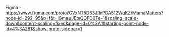 Figma - https://www.figma.com/proto/GVxNT5D63JRrPDA512WqKZ/MamaMatters?node-id=292-95&p=f&t=iGmauJEtsQQFD0Te-1&scaling=scale-down&content-scaling=fixed&page-id=0%3A1&starting-point-node-id=4%3A281&show-proto-sidebar=1
